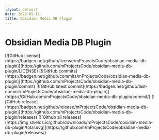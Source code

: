 ```yaml
---
layout: default
date: 2022-05-11
title: Obsidian Media DB Plugin
---
```

<h1>Obsidian Media DB Plugin</h1>
[![GitHub license](https://badgen.net/github/license/mProjectsCode/obsidian-media-db-plugin)](https://github.com/mProjectsCode/obsidian-media-db-plugin/LICENSE)
[![GitHub commits](https://badgen.net/github/commits/mProjectsCode/obsidian-media-db-plugin)](https://github.com/mProjectsCode/obsidian-media-db-plugin/commit)
[![GitHub latest commit](https://badgen.net/github/last-commit/mProjectsCode/obsidian-media-db-plugin)](https://GitHub.com/mProjectsCode/obsidian-media-db-plugin/commit/)
[![GitHub release](https://badgen.net/github/release/mProjectsCode/obsidian-media-db-plugin)](https://github.com/mProjectsCode/obsidian-media-db-plugin/releases)
[![Github all releases](https://img.shields.io/github/downloads/mProjectsCode/obsidian-media-db-plugin/total.svg)](https://github.com/mProjectsCode/obsidian-media-db-plugin/releases/)



